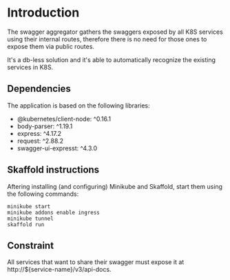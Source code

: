 # Introduction

The swagger aggregator gathers the swaggers exposed by all K8S services using their internal routes, therefore there is no need for those ones to expose them via public routes.

It's a db-less solution and it's able to automatically recognize the existing services in K8S.

## Dependencies

The application is based on the following libraries:

- @kubernetes/client-node: ^0.16.1
- body-parser: ^1.19.1
- express: ^4.17.2
- request: ^2.88.2
- swagger-ui-expresst: ^4.3.0

## Skaffold instructions

Aftering installing (and configuring) Minikube and Skaffold, start them using the following commands:

```
minikube start
minikube addons enable ingress
minikube tunnel
skaffold run
```

## Constraint

All services that want to share their swagger must expose it at http://${service-name}/v3/api-docs.
